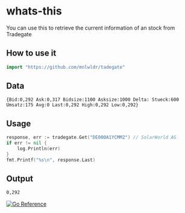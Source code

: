 # whats-this

You can use this to retrieve the current information of an stock from Tradegate

## How to use it
```go
import "https://github.com/mnlwldr/tadegate"
```

## Data
`{Bid:0,292 Ask:0,317 Bidsize:1100 Asksize:1000 Delta: Stueck:600 Umsatz:175 Avg:0 Last:0,292 High:0,292 Low:0,292}`

## Usage
```go
response, err := tradegate.Get("DE000A1YCMM2") // SolarWorld AG
if err != nil {
	log.Println(err)
}
fmt.Printf("%s\n", response.Last)
```

## Output
```sh
0,292
```

[![Go Reference](https://pkg.go.dev/badge/github.com/mnlwldr/tradegate.svg)](https://pkg.go.dev/github.com/mnlwldr/tradegate)
